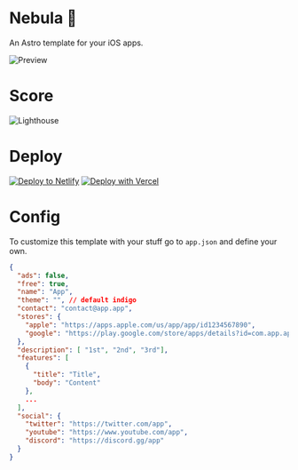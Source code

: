 # Nebula 🔮
An Astro template for your iOS apps.

![Preview](https://user-images.githubusercontent.com/95885060/223279994-a40acbb8-62f9-43ec-ab2b-1f80705c23d9.png)

# Score
![Lighthouse](https://user-images.githubusercontent.com/95885060/223279863-18a3421f-a471-4e76-a4fa-6516abbb24c8.png)

# Deploy
[![Deploy to Netlify](https://www.netlify.com/img/deploy/button.svg)](https://app.netlify.com/start/deploy?repository=https://github.com/zavbala/nebula)
[![Deploy with Vercel](https://vercel.com/button)](https://vercel.com/new/clone?repository-url=https://github.com/zavbala/nebula)

# Config
To customize this template with your stuff go to `app.json` and define your own.  

```JSON
{
  "ads": false,
  "free": true,
  "name": "App",
  "theme": "", // default indigo
  "contact": "contact@app.app",
  "stores": {
    "apple": "https://apps.apple.com/us/app/app/id1234567890",
    "google": "https://play.google.com/store/apps/details?id=com.app.app"
  },
  "description": [ "1st", "2nd", "3rd"],
  "features": [
    {
      "title": "Title",
      "body": "Content"
    },
    ...
  ],
  "social": {
    "twitter": "https://twitter.com/app",
    "youtube": "https://www.youtube.com/app",
    "discord": "https://discord.gg/app"
  }
}


```
